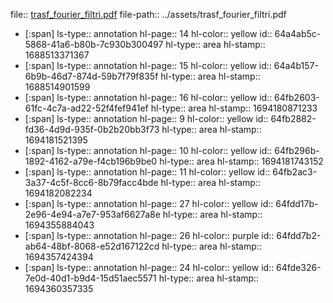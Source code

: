 file:: [trasf_fourier_filtri.pdf](../assets/trasf_fourier_filtri.pdf)
file-path:: ../assets/trasf_fourier_filtri.pdf

- [:span]
  ls-type:: annotation
  hl-page:: 14
  hl-color:: yellow
  id:: 64a4ab5c-5868-41a6-b80b-7c930b300497
  hl-type:: area
  hl-stamp:: 1688513371367
- [:span]
  ls-type:: annotation
  hl-page:: 15
  hl-color:: yellow
  id:: 64a4b157-6b9b-46d7-874d-59b7f79f835f
  hl-type:: area
  hl-stamp:: 1688514901599
- [:span]
  ls-type:: annotation
  hl-page:: 16
  hl-color:: yellow
  id:: 64fb2603-61fc-4c7a-ad22-52f4fef941ef
  hl-type:: area
  hl-stamp:: 1694180871233
- [:span]
  ls-type:: annotation
  hl-page:: 9
  hl-color:: yellow
  id:: 64fb2882-fd36-4d9d-935f-0b2b20bb3f73
  hl-type:: area
  hl-stamp:: 1694181521395
- [:span]
  ls-type:: annotation
  hl-page:: 10
  hl-color:: yellow
  id:: 64fb296b-1892-4162-a79e-f4cb196b9be0
  hl-type:: area
  hl-stamp:: 1694181743152
- [:span]
  ls-type:: annotation
  hl-page:: 11
  hl-color:: yellow
  id:: 64fb2ac3-3a37-4c5f-8cc6-8b79facc4bde
  hl-type:: area
  hl-stamp:: 1694182082234
- [:span]
  ls-type:: annotation
  hl-page:: 27
  hl-color:: yellow
  id:: 64fdd17b-2e96-4e94-a7e7-953af6627a8e
  hl-type:: area
  hl-stamp:: 1694355884043
- [:span]
  ls-type:: annotation
  hl-page:: 26
  hl-color:: purple
  id:: 64fdd7b2-ab64-48bf-8068-e52d167122cd
  hl-type:: area
  hl-stamp:: 1694357424394
- [:span]
  ls-type:: annotation
  hl-page:: 24
  hl-color:: yellow
  id:: 64fde326-7e0d-40d1-b9d4-15d51aec5571
  hl-type:: area
  hl-stamp:: 1694360357335